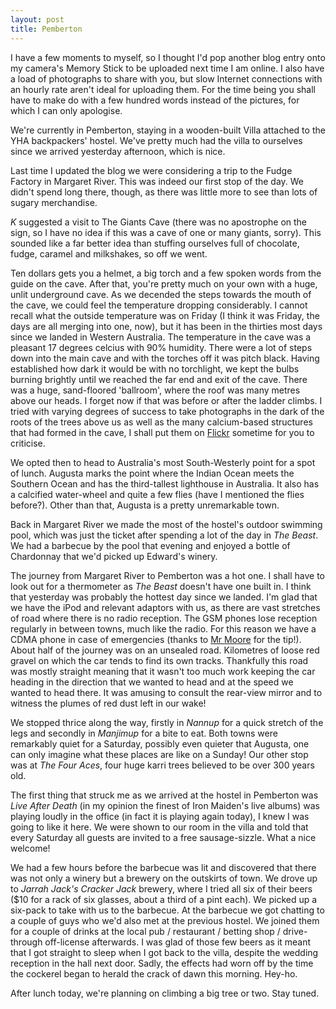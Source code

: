 ```yaml
---
layout: post
title: Pemberton
---
```





I have a few moments to myself, so I thought I'd pop another blog entry onto my
camera's Memory Stick to be uploaded next time I am online. I also have a load
of photographs to share with you, but slow Internet connections with an hourly
rate aren't ideal for uploading them. For the time being you shall have to make
do with a few hundred words instead of the pictures, for which I can only
apologise.


We're currently in Pemberton, staying in a wooden-built Villa attached to the
YHA backpackers' hostel. We've pretty much had the villa to ourselves since we
arrived yesterday afternoon, which is nice.


Last time I updated the blog we were considering a trip to the Fudge Factory in
Margaret River. This was indeed our first stop of the day. We didn't spend long
there, though, as there was little more to see than lots of sugary merchandise.


_K_ suggested a visit to The Giants Cave (there was no apostrophe on the sign,
so I have no idea if this was a cave of one or many giants, sorry). This sounded
like a far better idea than stuffing ourselves full of chocolate, fudge, caramel
and milkshakes, so off we went.


Ten dollars gets you a helmet, a big torch and a few spoken words from the guide
on the cave. After that, you're pretty much on your own with a huge, unlit
underground cave. As we decended the steps towards the mouth of the cave, we
could feel the temperature dropping considerably. I cannot recall what the
outside temperature was on Friday (I think it was Friday, the days are all
merging into one, now), but it has been in the thirties most days since we
landed in Western Australia. The temperature in the cave was a pleasant 17
degrees celcius with 90% humidity. There were a lot of steps down into the main
cave and with the torches off it was pitch black. Having established how dark it
would be with no torchlight, we kept the bulbs burning brightly until we reached
the far end and exit of the cave. There was a huge, sand-floored 'ballroom',
where the roof was many metres above our heads. I forget now if that was before
or after the ladder climbs. I tried with varying degrees of success to take
photographs in the dark of the roots of the trees above us as well as the many
calcium-based structures that had formed in the cave, I shall put them on
[Flickr](http://flickr.com/photos/johnsyweb/) sometime for you to criticise.


We opted then to head to Australia's most South-Westerly point for a spot of
lunch.  Augusta marks the point where the Indian Ocean meets the Southern Ocean
and has the third-tallest lighthouse in Australia. It also has a calcified
water-wheel and quite a few flies (have I mentioned the flies before?). Other
than that, Augusta is a pretty unremarkable town.


Back in Margaret River we made the most of the hostel's outdoor swimming pool,
which was just the ticket after spending a lot of the day in _The Beast_. We had
a barbecue by the pool that evening and enjoyed a bottle of Chardonnay that
we'd picked up Edward's winery.


The journey from Margaret River to Pemberton was a hot one. I shall have to look
out for a thermometer as _The Beast_ doesn't have one built in. I think that
yesterday was probably the hottest day since we landed.  I'm glad that we have
the iPod and relevant adaptors with us, as there are vast stretches of road
where there is no radio reception. The GSM phones lose reception regularly in
between towns, much like the radio. For this reason we have a CDMA phone in case
of emergencies (thanks to [Mr Moore](http://www.thmoore.org/) for the tip!).
About half of the journey was on an unsealed road. Kilometres of loose red
gravel on which the car tends to find its own tracks. Thankfully this road was
mostly straight meaning that it wasn't too much work keeping the car heading in
the direction that we wanted to head and at the speed we wanted to head there.
It was amusing to consult the rear-view mirror and to witness the plumes of red
dust left in our wake!


We stopped thrice along the way, firstly in _Nannup_ for a quick stretch of the
legs and secondly in _Manjimup_ for a bite to eat. Both towns were remarkably
quiet for a Saturday, possibly even quieter that Augusta, one can only imagine
what these places are like on a Sunday! Our other stop was at _The Four Aces_,
four huge karri trees believed to be over 300 years old.


The first thing that struck me as we arrived at the hostel in Pemberton was
_Live After Death_ (in my opinion the finest of Iron Maiden's live albums) was
playing loudly in the office (in fact it is playing again today), I knew I was
going to like it here. We were shown to our room in the villa and told that
every Saturday all guests are invited to a free sausage-sizzle. What a nice
welcome!


We had a few hours before the barbecue was lit and discovered that there was not
only a winery but a brewery on the outskirts of town. We drove up to _Jarrah
Jack's Cracker Jack_ brewery, where I tried all six of their beers ($10 for a
rack of six glasses, about a third of a pint each). We picked up a six-pack to
take with us to the barbecue. At the barbecue we got chatting to a couple of
guys who we'd also met at the previous hostel. We joined them for a couple of
drinks at the local pub / restaurant / betting shop / drive-through off-license
afterwards. I was glad of those few beers as it meant that I got straight to
sleep when I got back to the villa, despite the wedding reception in the hall
next door. Sadly, the effects had worn off by the time the cockerel began to
herald the crack of dawn this morning. Hey-ho.


After lunch today, we're planning on climbing a big tree or two. Stay tuned.

